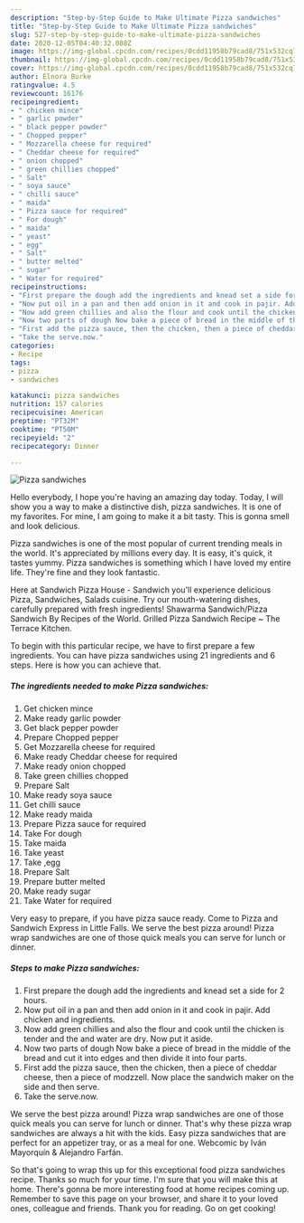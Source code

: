 ```yaml
---
description: "Step-by-Step Guide to Make Ultimate Pizza sandwiches"
title: "Step-by-Step Guide to Make Ultimate Pizza sandwiches"
slug: 527-step-by-step-guide-to-make-ultimate-pizza-sandwiches
date: 2020-12-05T04:40:32.088Z
image: https://img-global.cpcdn.com/recipes/0cdd11958b79cad8/751x532cq70/pizza-sandwiches-recipe-main-photo.jpg
thumbnail: https://img-global.cpcdn.com/recipes/0cdd11958b79cad8/751x532cq70/pizza-sandwiches-recipe-main-photo.jpg
cover: https://img-global.cpcdn.com/recipes/0cdd11958b79cad8/751x532cq70/pizza-sandwiches-recipe-main-photo.jpg
author: Elnora Burke
ratingvalue: 4.5
reviewcount: 16176
recipeingredient:
- " chicken mince"
- " garlic powder"
- " black pepper powder"
- " Chopped pepper"
- " Mozzarella cheese for required"
- " Cheddar cheese for required"
- " onion chopped"
- " green chillies chopped"
- " Salt"
- " soya sauce"
- " chilli sauce"
- " maida"
- " Pizza sauce for required"
- " For dough"
- " maida"
- " yeast"
- " egg"
- " Salt"
- " butter melted"
- " sugar"
- " Water for required"
recipeinstructions:
- "First prepare the dough add the ingredients and knead set a side for 2 hours."
- "Now put oil in a pan and then add onion in it and cook in pajir. Add chicken and ingredients."
- "Now add green chillies and also the flour and cook until the chicken is tender and the and water are dry. Now put it aside."
- "Now two parts of dough Now bake a piece of bread in the middle of the bread and cut it into edges and then divide it into four parts."
- "First add the pizza sauce, then the chicken, then a piece of cheddar cheese, then a piece of modzzell. Now place the sandwich maker on the side and then serve."
- "Take the serve.now."
categories:
- Recipe
tags:
- pizza
- sandwiches

katakunci: pizza sandwiches 
nutrition: 157 calories
recipecuisine: American
preptime: "PT32M"
cooktime: "PT50M"
recipeyield: "2"
recipecategory: Dinner

---
```



![Pizza sandwiches](https://img-global.cpcdn.com/recipes/0cdd11958b79cad8/751x532cq70/pizza-sandwiches-recipe-main-photo.jpg)

Hello everybody, I hope you're having an amazing day today. Today, I will show you a way to make a distinctive dish, pizza sandwiches. It is one of my favorites. For mine, I am going to make it a bit tasty. This is gonna smell and look delicious.

Pizza sandwiches is one of the most popular of current trending meals in the world. It's appreciated by millions every day. It is easy, it's quick, it tastes yummy. Pizza sandwiches is something which I have loved my entire life. They're fine and they look fantastic.

Here at Sandwich Pizza House - Sandwich you&#39;ll experience delicious Pizza, Sandwiches, Salads cuisine. Try our mouth-watering dishes, carefully prepared with fresh ingredients! Shawarma Sandwich/Pizza Sandwich By Recipes of the World. Grilled Pizza Sandwich Recipe ~ The Terrace Kitchen.


To begin with this particular recipe, we have to first prepare a few ingredients. You can have pizza sandwiches using 21 ingredients and 6 steps. Here is how you can achieve that.

<!--inarticleads1-->

##### The ingredients needed to make Pizza sandwiches:

1. Get  chicken mince
1. Make ready  garlic powder
1. Get  black pepper powder
1. Prepare  Chopped pepper
1. Get  Mozzarella cheese for required
1. Make ready  Cheddar cheese for required
1. Make ready  onion chopped
1. Take  green chillies chopped
1. Prepare  Salt
1. Make ready  soya sauce
1. Get  chilli sauce
1. Make ready  maida
1. Prepare  Pizza sauce for required
1. Take  For dough
1. Take  maida
1. Take  yeast
1. Take  ,egg
1. Prepare  Salt
1. Prepare  butter melted
1. Make ready  sugar
1. Take  Water for required


Very easy to prepare, if you have pizza sauce ready. Come to Pizza and Sandwich Express in Little Falls. We serve the best pizza around! Pizza wrap sandwiches are one of those quick meals you can serve for lunch or dinner. 

<!--inarticleads2-->

##### Steps to make Pizza sandwiches:

1. First prepare the dough add the ingredients and knead set a side for 2 hours.
1. Now put oil in a pan and then add onion in it and cook in pajir. Add chicken and ingredients.
1. Now add green chillies and also the flour and cook until the chicken is tender and the and water are dry. Now put it aside.
1. Now two parts of dough Now bake a piece of bread in the middle of the bread and cut it into edges and then divide it into four parts.
1. First add the pizza sauce, then the chicken, then a piece of cheddar cheese, then a piece of modzzell. Now place the sandwich maker on the side and then serve.
1. Take the serve.now.


We serve the best pizza around! Pizza wrap sandwiches are one of those quick meals you can serve for lunch or dinner. That&#39;s why these pizza wrap sandwiches are always a hit with the kids. Easy pizza sandwiches that are perfect for an appetizer tray, or as a meal for one. Webcomic by Iván Mayorquín &amp; Alejandro Farfán. 

So that's going to wrap this up for this exceptional food pizza sandwiches recipe. Thanks so much for your time. I'm sure that you will make this at home. There's gonna be more interesting food at home recipes coming up. Remember to save this page on your browser, and share it to your loved ones, colleague and friends. Thank you for reading. Go on get cooking!
